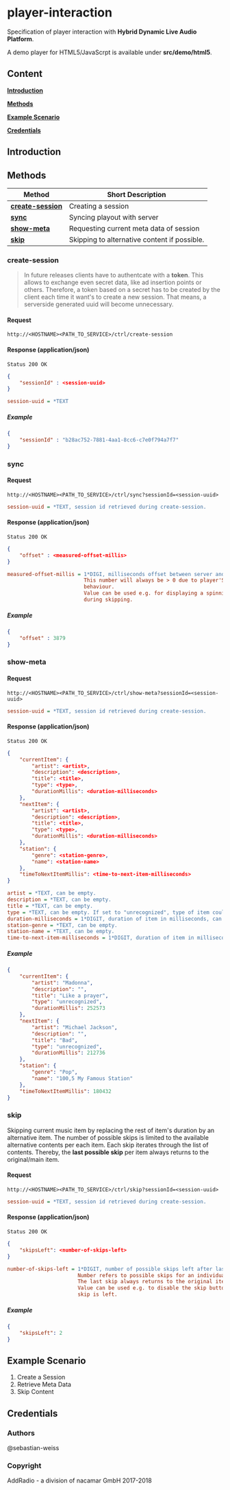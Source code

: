 # player-interaction
Specification of player interaction with **Hybrid Dynamic Live Audio Platform**.

A demo player for HTML5/JavaScrpt is available under **src/demo/html5**.

## Content
[**Introduction**](#introduction)

[**Methods**](#methods)

[**Example Scenario**](#example-scenario)

[**Credentials**](#credentials)

## Introduction

## Methods
Method  | Short Description
------------- | -------------
[**create-session**](#create-session)  | Creating a session
[**sync**](#sync)  | Syncing playout with server
[**show-meta**](#show-meta)  | Requesting current meta data of session
[**skip**](#show-meta)  | Skipping to alternative content if possible.

### create-session

> In future releases clients have to authentcate with a **token**. This allows to exchange even secret data, like ad insertion points or others.
> Therefore, a token based on a secret has to be created by the client each time it want's to create a new session. That means, a serverside 
> generated uuid will become unnecessary.

#### Request
```http
http://<HOSTNAME><PATH_TO_SERVICE>/ctrl/create-session
```

#### Response **(application/json)**
```http
Status 200 OK
```
```json
{
    "sessionId" : <session-uuid>
}
```
```ini
session-uuid = *TEXT
```

##### Example
```json
{
    "sessionId" : "b28ac752-7881-4aa1-8cc6-c7e0f794a7f7"
}
```
### sync
#### Request
```http
http://<HOSTNAME><PATH_TO_SERVICE>/ctrl/sync?sessionId=<session-uuid>
```
```ini
session-uuid = *TEXT, session id retrieved during create-session.
```

#### Response **(application/json)**
```http
Status 200 OK
```
```json
{
    "offset" : <measured-offset-millis>
}
```
```ini
measured-offset-millis = 1*DIGI, milliseconds offset between server and playout. 
                         This number will always be > 0 due to player'S buffering 
                         behaviour.
                         Value can be used e.g. for displaying a spinning wheel 
                         during skipping.
```

##### Example
```json
{
    "offset" : 3879
}
```

### show-meta
#### Request
```http
http://<HOSTNAME><PATH_TO_SERVICE>/ctrl/show-meta?sessionId=<session-uuid>
```
```ini
session-uuid = *TEXT, session id retrieved during create-session.
```

#### Response **(application/json)**
```http
Status 200 OK
```
```json
{
    "currentItem": {
        "artist": <artist>,
        "description": <description>,
        "title": <title>,
        "type": <type>,
        "durationMillis": <duration-milliseconds>
    },
    "nextItem": {
        "artist": <artist>,
        "description": <description>,
        "title": <title>,
        "type": <type>,
        "durationMillis": <duration-milliseconds>
    },
    "station": {
        "genre": <station-genre>,
        "name": <station-name>
    },
    "timeToNextItemMillis": <time-to-next-item-milliseconds>
}
```
```ini
artist = *TEXT, can be empty.
description = *TEXT, can be empty.
title = *TEXT, can be empty.
type = *TEXT, can be empty. If set to "unrecognized", type of item could not be detected.
duration-milliseconds = 1*DIGIT, duration of item in milliseconds, can be -1 if not set.
station-genre = *TEXT, can be empty.
station-name = *TEXT, can be empty.
time-to-next-item-milliseconds = 1*DIGIT, duration of item in milliseconds, can be -1 if not set.
```

##### Example
```json
{
    "currentItem": {
        "artist": "Madonna",
        "description": "",
        "title": "Like a prayer",
        "type": "unrecognized",
        "durationMillis": 252573
    },
    "nextItem": {
        "artist": "Michael Jackson",
        "description": "",
        "title": "Bad",
        "type": "unrecognized",
        "durationMillis": 212736
    },
    "station": {
        "genre": "Pop",
        "name": "100,5 My Famous Station"
    },
    "timeToNextItemMillis": 180432
}
```

### skip
Skipping current music item by replacing the rest of item's duration by an alternative item.
The number of possible skips is limited to the available alternative contents per
each item. Each skip iterates through the list of contents. Thereby, the **last possible skip** 
per item always returns to the original/main item.
 
#### Request
```http
http://<HOSTNAME><PATH_TO_SERVICE>/ctrl/skip?sessionId=<session-uuid>
```
```ini
session-uuid = *TEXT, session id retrieved during create-session.
```

#### Response **(application/json)**
```http
Status 200 OK
```
```json
{
    "skipsLeft": <number-of-skips-left>
}
```
```ini
number-of-skips-left = 1*DIGIT, number of possible skips left after last operation.
                       Number refers to possible skips for an individual music item.
                       The last skip always returns to the original item.
                       Value can be used e.g. to disable the skip button if no more 
                       skip is left.
```

##### Example
```json
{
    "skipsLeft": 2
}
```

## Example Scenario

1. Create a Session
2. Retrieve Meta Data
3. Skip Content

## Credentials
### Authors
@sebastian-weiss

### Copyright
AddRadio - a division of nacamar GmbH 2017-2018

